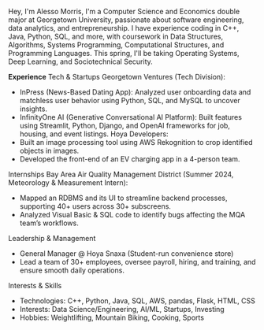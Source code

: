 Hey, I'm Alesso Morris,
I'm a Computer Science and Economics double major at Georgetown University, passionate about software engineering, data analytics, and entrepreneurship. I have experience coding in C++, Java, Python, SQL, and more, with coursework in Data Structures, Algorithms, Systems Programming, Computational Structures, and Programming Languages. This spring, I'll be taking Operating Systems, Deep Learning, and Sociotechnical Security.

**Experience**
Tech & Startups
Georgetown Ventures (Tech Division):
- InPress (News-Based Dating App): Analyzed user onboarding data and matchless user behavior using Python, SQL, and MySQL to uncover insights.
- InfinityOne AI (Generative Conversational AI Platform): Built features using Streamlit, Python, Django, and OpenAI frameworks for job, housing, and event listings.
Hoya Developers:
- Built an image processing tool using AWS Rekognition to crop identified objects in images.
- Developed the front-end of an EV charging app in a 4-person team.

Internships
Bay Area Air Quality Management District (Summer 2024, Meteorology & Measurement Intern):
- Mapped an RDBMS and its UI to streamline backend processes, supporting 40+ users across 30+ subscreens.
- Analyzed Visual Basic & SQL code to identify bugs affecting the MQA team’s workflows.
  
Leadership & Management
- General Manager @ Hoya Snaxa (Student-run convenience store)
- Lead a team of 30+ employees, oversee payroll, hiring, and training, and ensure smooth daily operations.

Interests & Skills
- Technologies: C++, Python, Java, SQL, AWS, pandas, Flask, HTML, CSS
- Interests: Data Science/Engineering, AI/ML, Startups, Investing
- Hobbies: Weightlifting, Mountain Biking, Cooking, Sports
